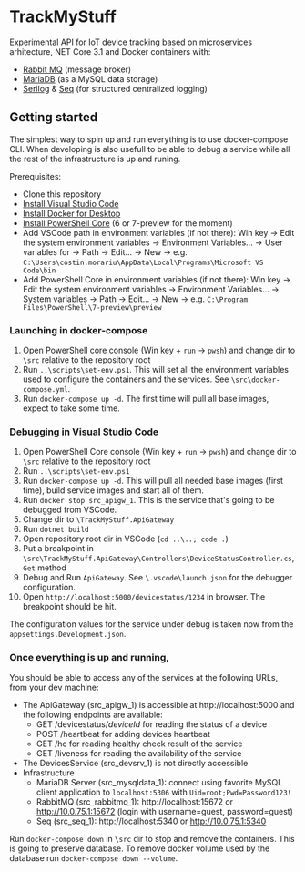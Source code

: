 # TrackMyStuff
Experimental API for IoT device tracking based on microservices arhitecture, NET Core 3.1 and Docker containers with:
- [Rabbit MQ](https://www.rabbitmq.com/) (message broker)
- [MariaDB](https://mariadb.org/) (as a MySQL data storage)
- [Serilog](https://serilog.net/) & [Seq](https://datalust.co/seq/) (for structured centralized logging)


## Getting started
The simplest way to spin up and run everything is to use docker-compose CLI. When developing is also usefull to be able to debug a service while all the rest of the infrastructure is up and runing.

Prerequisites:
- Clone this repository
- [Install Visual Studio Code](https://code.visualstudio.com/download)
- [Install Docker for Desktop](https://www.docker.com/products/docker-desktop)
- [Install PowerShell Core](https://github.com/PowerShell/PowerShell) (6 or 7-preview for the moment)
- Add VSCode path in environment variables (if not there): Win key -> Edit the system environment variables -> Environment Variables... -> User variables for <user> -> Path -> Edit... -> New -> e.g. `C:\Users\costin.morariu\AppData\Local\Programs\Microsoft VS Code\bin`
- Add PowerShell Core in environment variables (if not there): Win key -> Edit the system environment variables -> Environment Variables... -> System variables -> Path -> Edit... -> New -> e.g. `C:\Program Files\PowerShell\7-preview\preview`


### Launching in docker-compose
1. Open PowerShell core console (Win key + `run` -> `pwsh`) and change dir to `\src` relative to the repository root
2. Run `..\scripts\set-env.ps1`. This will set all the environment variables used to configure the containers and the services. See `\src\docker-compose.yml`.
3. Run `docker-compose up -d`. The first time will pull all base images, expect to take some time.


### Debugging in Visual Studio Code
1. Open PowerShell Core console (Win key + `run` -> `pwsh`) and change dir to `\src` relative to the repository root
2. Run `..\scripts\set-env.ps1`
3. Run `docker-compose up -d`. This will pull all needed base images (first time), build service images and start all of them.
4. Run `docker stop src_apigw_1`. This is the service that's going to be debugged from VSCode. 
5. Change dir to `\TrackMyStuff.ApiGateway`
6. Run `dotnet build`
7. Open repository root dir in VSCode (`cd ..\..; code .`)
8. Put a breakpoint in `\src\TrackMyStuff.ApiGateway\Controllers\DeviceStatusController.cs`, `Get` method
9. Debug and Run `ApiGateway`. See `\.vscode\launch.json` for the debugger configuration.
10. Open `http://localhost:5000/devicestatus/1234` in browser. The breakpoint should be hit.

The configuration values for the service under debug is taken now from the `appsettings.Development.json`.


### Once everything is up and running,
You should be able to access any of the services at the following URLs, from your dev machine:
- The ApiGateway (src_apigw_1) is accessible at http://localhost:5000 and the following endpoints are available:
  * GET /devicestatus/_deviceId_ for reading the status of a device
  * POST /heartbeat for adding devices heartbeat
  * GET /hc for reading healthy check result of the service
  * GET /liveness for reading the availability of the service
- The DevicesService (src_devsrv_1) is not directly accessible
- Infrastructure
  * MariaDB Server (src_mysqldata_1): connect using favorite MySQL client application to `localhost:5306` with `Uid=root;Pwd=Password123!`
  * RabbitMQ (src_rabbitmq_1): http://localhost:15672 or http://10.0.75.1:15672 (login with username=guest, password=guest)
  * Seq (src_seq_1): http://localhost:5340 or http://10.0.75.1:5340

Run `docker-compose down` in `\src` dir to stop and remove the containers. This is going to preserve database. To remove docker volume used by the database run `docker-compose down --volume`. 
